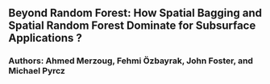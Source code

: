 ## Beyond Random Forest: How Spatial Bagging and Spatial Random Forest Dominate for Subsurface Applications ?
### Authors: Ahmed Merzoug, Fehmi Özbayrak, John Foster, and Michael Pyrcz
